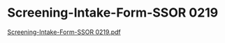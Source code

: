 # Screening-Intake-Form-SSOR 0219

[Screening-Intake-Form-SSOR 0219.pdf](Screening-Intake-Form-SSOR%200219%207c8f6eccf4404a8aa3371b1d5029a217/Screening-Intake-Form-SSOR_0219.pdf)